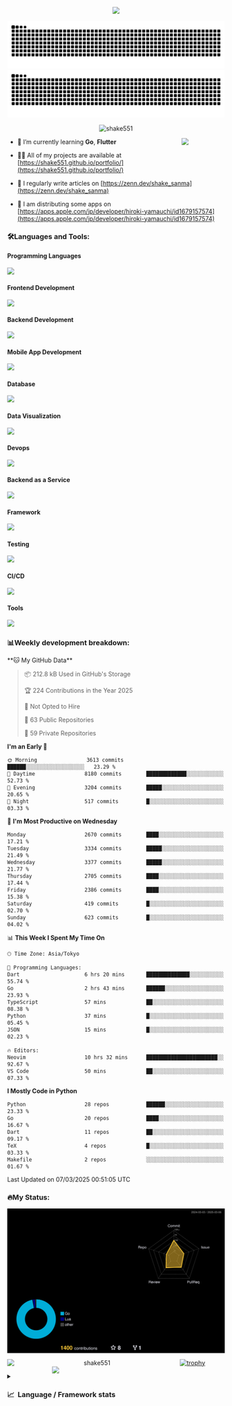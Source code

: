 <p align="center"><img src="https://capsule-render.vercel.app/api?type=waving&color=gradient&height=300&section=header&text=Hi%20I'm%20shake&fontSize=90&animation=fadeIn&fontAlignY=38&desc=Welcome%20To%20Shake's%20GitHub%20Profile%20&descAlignY=51&descAlign=62"></p>

<p align="center">
  <img src="https://raw.githubusercontent.com/shake551/shake551/output/github-contribution-grid-snake-dark.svg#gh-dark-mode-only" />
  <img src="https://raw.githubusercontent.com/shake551/shake551/output/github-contribution-grid-snake.svg#gh-light-mode-only" />
</p>


<p align="center">
  <img src="https://komarev.com/ghpvc/?username=shake551&label=Profile%20views&color=0e75b6&style=flat" alt="shake551" />
</p>

<img src="https://media.giphy.com/media/hvRJCLFzcasrR4ia7z/giphy.gif" width="100" align="right">

- 🌱 I’m currently learning **Go**, **Flutter**

- 👨‍💻 All of my projects are available at [https://shake551.github.io/portfolio/](https://shake551.github.io/portfolio/)

- 📝 I regularly write articles on [https://zenn.dev/shake_sanma](https://zenn.dev/shake_sanma)

- 🍏 I am distributing some apps on [https://apps.apple.com/jp/developer/hiroki-yamauchi/id1679157574](https://apps.apple.com/jp/developer/hiroki-yamauchi/id1679157574)


<h3 align="left">🛠️Languages and Tools:</h3>
<h4 align="left">Programming Languages</h4>
<img src="https://skillicons.dev/icons?i=go,java,lua,js,ts,c,cs,cpp,php,ruby,rust,py">

<h4 align="left">Frontend Development</h4>
<img src="https://skillicons.dev/icons?i=nextjs,react,vue,html,css,bootstrap,pug,tailwind">

<h4 align="left">Backend Development</h4>
<img src="https://skillicons.dev/icons?i=graphql,express,prisma,kafka,kotlin,nodejs,spring,nginx">

<h4 align="left">Mobile App Development</h4>
<img src="https://skillicons.dev/icons?i=dart,flutter">

<h4 align="left">Database</h4>
<img src="https://skillicons.dev/icons?i=mysql,postgres,redis,sqlite,dynamodb">

<h4 align="left">Data Visualization</h4>
<img src="https://skillicons.dev/icons?i=grafana">

<h4 align="left">Devops</h4>
<img src="https://skillicons.dev/icons?i=docker,kubernetes,gcp,aws,bash,azure,jenkins,vercel">

<h4 align="left">Backend as a Service</h4>
<img src="https://skillicons.dev/icons?i=firebase,heroku">

<h4 align="left">Framework</h4>
<img src="https://skillicons.dev/icons?i=django,laravel,fastapi,rails,remix,flask">

<h4 align="left">Testing</h4>
<img src="https://skillicons.dev/icons?i=jest,selenium,">

<h4 align="left">CI/CD</h4>
<img src="https://skillicons.dev/icons?i=githubactions,jenkins,">

<h4 align="left">Tools</h4>
<img src="https://skillicons.dev/icons?i=github,git,postman,linux,prometheus,md,matlab,blender,xd,ai,">

<br>

<h3 align="left">📊Weekly development breakdown:</h3>
<!--START_SECTION:waka-->
**🐱 My GitHub Data** 

> 📦 212.8 kB Used in GitHub's Storage 
 > 
> 🏆 224 Contributions in the Year 2025
 > 
> 🚫 Not Opted to Hire
 > 
> 📜 63 Public Repositories 
 > 
> 🔑 59 Private Repositories 
 > 
**I'm an Early 🐤** 

```text
🌞 Morning                3613 commits        ██████░░░░░░░░░░░░░░░░░░░   23.29 % 
🌆 Daytime                8180 commits        █████████████░░░░░░░░░░░░   52.73 % 
🌃 Evening                3204 commits        █████░░░░░░░░░░░░░░░░░░░░   20.65 % 
🌙 Night                  517 commits         █░░░░░░░░░░░░░░░░░░░░░░░░   03.33 % 
```
📅 **I'm Most Productive on Wednesday** 

```text
Monday                   2670 commits        ████░░░░░░░░░░░░░░░░░░░░░   17.21 % 
Tuesday                  3334 commits        █████░░░░░░░░░░░░░░░░░░░░   21.49 % 
Wednesday                3377 commits        █████░░░░░░░░░░░░░░░░░░░░   21.77 % 
Thursday                 2705 commits        ████░░░░░░░░░░░░░░░░░░░░░   17.44 % 
Friday                   2386 commits        ████░░░░░░░░░░░░░░░░░░░░░   15.38 % 
Saturday                 419 commits         █░░░░░░░░░░░░░░░░░░░░░░░░   02.70 % 
Sunday                   623 commits         █░░░░░░░░░░░░░░░░░░░░░░░░   04.02 % 
```


📊 **This Week I Spent My Time On** 

```text
🕑︎ Time Zone: Asia/Tokyo

💬 Programming Languages: 
Dart                     6 hrs 20 mins       ██████████████░░░░░░░░░░░   55.74 % 
Go                       2 hrs 43 mins       ██████░░░░░░░░░░░░░░░░░░░   23.93 % 
TypeScript               57 mins             ██░░░░░░░░░░░░░░░░░░░░░░░   08.38 % 
Python                   37 mins             █░░░░░░░░░░░░░░░░░░░░░░░░   05.45 % 
JSON                     15 mins             █░░░░░░░░░░░░░░░░░░░░░░░░   02.23 % 

🔥 Editors: 
Neovim                   10 hrs 32 mins      ███████████████████████░░   92.67 % 
VS Code                  50 mins             ██░░░░░░░░░░░░░░░░░░░░░░░   07.33 % 
```

**I Mostly Code in Python** 

```text
Python                   28 repos            ██████░░░░░░░░░░░░░░░░░░░   23.33 % 
Go                       20 repos            ████░░░░░░░░░░░░░░░░░░░░░   16.67 % 
Dart                     11 repos            ██░░░░░░░░░░░░░░░░░░░░░░░   09.17 % 
TeX                      4 repos             █░░░░░░░░░░░░░░░░░░░░░░░░   03.33 % 
Makefile                 2 repos             ░░░░░░░░░░░░░░░░░░░░░░░░░   01.67 % 
```




 Last Updated on 07/03/2025 00:51:05 UTC
<!--END_SECTION:waka-->


<h3 align="left">🔥My Status:</h3>

<p align="center">
  <img src="./profile-3d-contrib/profile-night-rainbow.svg" align="center" width="550">
</p>
  
<p align="center">
<img src="https://github-readme-streak-stats.herokuapp.com/?user=shake551&theme=highcontrast" alt="shake551" align="left" width="400">
<img src="https://github-readme-stats.vercel.app/api?username=shake551&count_private=true&show_icons=true&theme=highcontrast" align="right" width="400">
</p>

[![trophy](https://github-profile-trophy.vercel.app/?username=shake551&theme=darkhub&column=8)](https://github.com/ryo-ma/github-profile-trophy)

<details>
  <summary><h3>📈&nbsp;&nbsp;Language&nbsp;/&nbsp;Framework stats</h3></summary>
  <br/>
  <a href='https://profile.codersrank.io/user/shake551/'>
    <img src='http://cr-skills-chart-widget.azurewebsites.net/api/api?username=shake551' width="800">
  </a>

</details>
